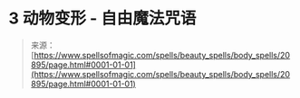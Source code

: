 <!--yml

category: 未分类

date: 2024-06-12 19:04:03

-->

# 3 动物变形 - 自由魔法咒语

> 来源：[https://www.spellsofmagic.com/spells/beauty_spells/body_spells/20895/page.html#0001-01-01](https://www.spellsofmagic.com/spells/beauty_spells/body_spells/20895/page.html#0001-01-01)
